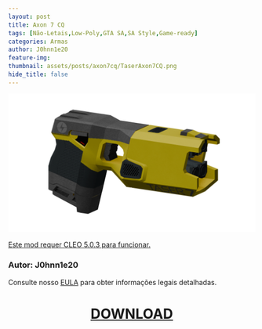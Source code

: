 ```yaml
---
layout: post
title: Axon 7 CQ
tags: [Não-Letais,Low-Poly,GTA SA,SA Style,Game-ready]
categories: Armas
author: J0hnn1e20
feature-img:
thumbnail: assets/posts/axon7cq/TaserAxon7CQ.png
hide_title: false
---
```

![Axon7CQ](/assets/posts/axon7cq/TaserAxon7CQ.png)

[Este mod requer CLEO 5.0.3 para funcionar.](https://github.com/cleolibrary/CLEO5/releases/tag/v5.0.3)

### Autor: J0hnn1e20

Consulte nosso [EULA](https://j0hnn1e20.github.io/EULA.html) para obter informações legais detalhadas.

<h1 style="text-align: center; color: white;">
    <a href="/assets/posts/axon7cq/TaserAxon7CQ.zip" download>DOWNLOAD</a>
<h1>

